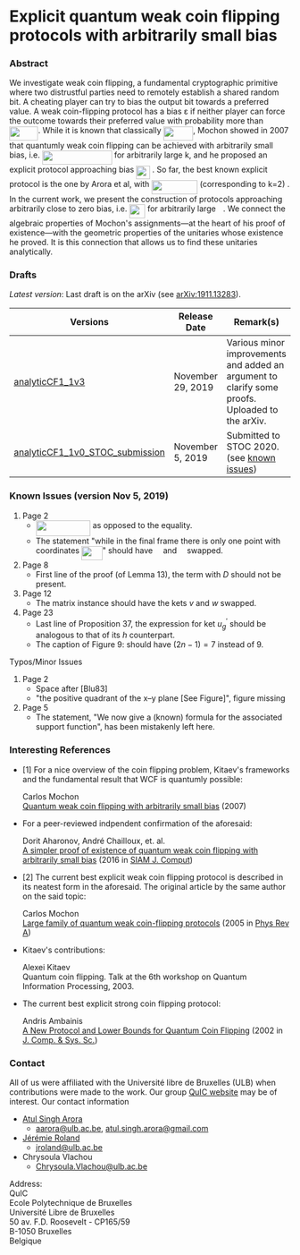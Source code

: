 # Explicit quantum weak coin flipping protocols with arbitrarily small bias

### Abstract

We investigate weak coin flipping, a fundamental cryptographic primitive where two distrustful parties need to remotely establish a shared random bit. A cheating player can try to bias the output bit towards a preferred value. A weak coin-flipping protocol has a bias ε if neither player can force the outcome towards their preferred value with probability more than <img src="/WCF2/tex/e9633b50dd9c859072b67374544f6ce9.svg?invert_in_darkmode&sanitize=true" align=middle width=51.42121049999998pt height=24.65753399999998pt/>. While it is known that classically <img src="/WCF2/tex/6fc1585e939955d20d1a0b7b96be936e.svg?invert_in_darkmode&sanitize=true" align=middle width=53.24764994999999pt height=24.65753399999998pt/>, Mochon showed in 2007 that quantumly weak coin flipping can be achieved with arbitrarily small bias, i.e. <img src="/WCF2/tex/429c0b4fdb102aae18d2eac667e018ad.svg?invert_in_darkmode&sanitize=true" align=middle width=125.27964239999999pt height=24.65753399999998pt/> for arbitrarily large k, and he proposed an explicit protocol approaching bias <img src="/WCF2/tex/1f2e78c6abdca51193a251d24229cc8d.svg?invert_in_darkmode&sanitize=true" align=middle width=24.657628049999992pt height=24.65753399999998pt/> . So far, the best known explicit protocol is the one by Arora et al, with <img src="/WCF2/tex/0e96e2778ee20ef844bfb1c154671d29.svg?invert_in_darkmode&sanitize=true" align=middle width=82.47150284999998pt height=24.65753399999998pt/> (corresponding to k=2) . In the current work, we present the construction of protocols approaching arbitrarily close to zero bias, i.e. <img src="/WCF2/tex/6bc2de780a440b6a3b65d9aae3b67a76.svg?invert_in_darkmode&sanitize=true" align=middle width=28.53318764999999pt height=24.65753399999998pt/> for arbitrarily large <img src="/WCF2/tex/63bb9849783d01d91403bc9a5fea12a2.svg?invert_in_darkmode&sanitize=true" align=middle width=9.075367949999992pt height=22.831056599999986pt/>. We connect the algebraic properties of Mochon's assignments—at the heart of his proof of existence—with the geometric properties of the unitaries whose existence he proved. It is this connection that allows us to find these unitaries analytically. 





### Drafts

*Latest version*: Last draft is on the arXiv (see [arXiv:1911.13283](https://arxiv.org/abs/1911.13283)).


| Versions                     | Release Date     | Remark(s)                                                    |
| ---------------------------- | ---------------- | ------------------------------------------------------------ |
| [analyticCF1_1v3](./analyticCF1_1v3) | November 29, 2019 | Various minor improvements and added an argument to clarify some proofs. Uploaded to the arXiv. |
| [analyticCF1_1v0_STOC_submission](./analyticCF1_1v0_submissionSTOC.pdf)   | November 5, 2019  | Submitted to STOC 2020. (see [known issues](#known-issues-version-Nov-5-2019)) |



### Known Issues (version Nov 5, 2019)

1. Page 2
	* <img src="/WCF2/tex/aeccf52d7964f8fd476fc0b6fe2658fa.svg?invert_in_darkmode&sanitize=true" align=middle width=97.66817114999999pt height=27.77565449999998pt/> as opposed to the equality.
	* The statement "while in the final frame there is only one point with coordinates <img src="/WCF2/tex/4b1bdcff2daee73a371a2b8c56c36071.svg?invert_in_darkmode&sanitize=true" align=middle width=37.18036244999999pt height=24.65753399999998pt/>" should have <img src="/WCF2/tex/c745b9b57c145ec5577b82542b2df546.svg?invert_in_darkmode&sanitize=true" align=middle width=10.57650494999999pt height=14.15524440000002pt/>  and <img src="/WCF2/tex/8217ed3c32a785f0b5aad4055f432ad8.svg?invert_in_darkmode&sanitize=true" align=middle width=10.16555099999999pt height=22.831056599999986pt/> swapped.
2. Page 8
   * First line of the proof (of Lemma 13), the term with $D$ should not be present.
3. Page 12
   * The matrix instance should have the kets $v$ and $w$ swapped.
4. Page 23
   * Last line of Proposition 37, the expression for ket $u_g^{\prime}$ should be analogous to that of its $h$ counterpart.
   * The caption of Figure 9: should have $(2n-1)=7$ instead of $9$.

Τypos/Minor Issues

1. Page 2
	* Space after [Blu83]
	* "the positive quadrant of the x–y plane [See Figure]", figure missing
2. Page 5
	* The statement, "We now give a (known) formula for the associated support function", has been mistakenly left here. 



### Interesting References

* [1] For a nice overview of the coin flipping problem, Kitaev's frameworks and the fundamental result that WCF is quantumly possible:


  Carlos Mochon  
  [Quantum weak coin flipping with arbitrarily small bias](https://arxiv.org/abs/0711.4114) (2007)

* For a peer-reviewed indpendent confirmation of the aforesaid:


  Dorit Aharonov, André Chailloux, et. al.  
  [A simpler proof of existence of quantum weak coin flipping with arbitrarily small bias](https://arxiv.org/abs/1402.7166) (2016 in [SIAM J. Comput](https://doi.org/10.1137/14096387X))

* [2] The current best explicit weak coin flipping protocol is described in its neatest form in the aforesaid. The original article by the same author on the said topic:  


  Carlos Mochon  
  [Large family of quantum weak coin-flipping protocols](https://arxiv.org/abs/quant-ph/0502068) (2005 in [Phys Rev A](https://journals.aps.org/pra/abstract/10.1103/PhysRevA.72.022341))

* Kitaev's contributions:  


  Alexei Kitaev  
  Quantum coin flipping. Talk at the 6th workshop on Quantum Information Processing, 2003.

* The current best explicit strong coin flipping protocol:  


  Andris Ambainis  
  [A New Protocol and Lower Bounds for Quantum Coin Flipping](https://arxiv.org/abs/quant-ph/0204022) (2002 in [J. Comp. & Sys. Sc.](https://www.sciencedirect.com/science/article/pii/S0022000003001417))

### Contact
All of us were affiliated with the Université libre de Bruxelles (ULB) when contributions were made to the work. Our group [QuIC website](http://quic.ulb.ac.be) may be of interest. Our contact information
- [Atul Singh Arora](https://atulsingharora.github.io) 
	- aarora@ulb.ac.be, atul.singh.arora@gmail.com
- [Jérémie Roland](<http://quic.ulb.ac.be/members/jroland>)
	- jroland@ulb.ac.be
- Chrysoula Vlachou
	- Chrysoula.Vlachou@ulb.ac.be 



Address:  
QuIC  
Ecole Polytechnique de Bruxelles  
Université Libre de Bruxelles  
50 av. F.D. Roosevelt - CP165/59  
B-1050 Bruxelles  
Belgique  